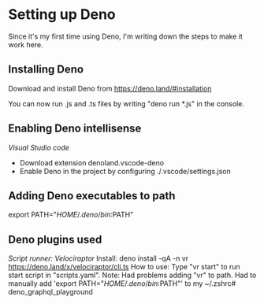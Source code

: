 # Setting up Deno

Since it's my first time using Deno, I'm writing down the steps to make it work here.

## Installing Deno
Download and install Deno from https://deno.land/#installation

You can now run .js and .ts files by writing "deno run *.js" in the console.

## Enabling Deno intellisense

*Visual Studio code*
- Download extension denoland.vscode-deno
- Enable Deno in the project by configuring ./.vscode/settings.json

## Adding Deno executables to path

export PATH="$HOME/.deno/bin:$PATH"

## Deno plugins used

*Script runner: Velociraptor*
Install: deno install -qA -n vr https://deno.land/x/velociraptor/cli.ts
How to use: Type "vr start" to run start script in "scripts.yaml".
Note: Had problems adding "vr" to path. Had to manually add 'export PATH="$HOME/.deno/bin:$PATH"' to my ~/.zshrc# deno_graphql_playground
